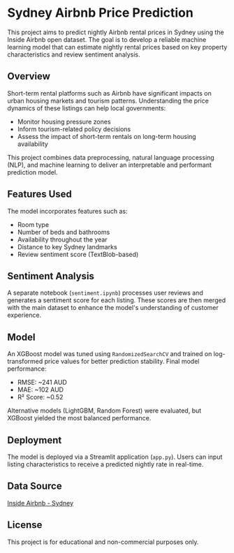 # Sydney Airbnb Price Prediction

This project aims to predict nightly Airbnb rental prices in Sydney using the Inside Airbnb open dataset. The goal is to develop a reliable machine learning model that can estimate nightly rental prices based on key property characteristics and review sentiment analysis.

## Overview
Short-term rental platforms such as Airbnb have significant impacts on urban housing markets and tourism patterns. Understanding the price dynamics of these listings can help local governments:
- Monitor housing pressure zones
- Inform tourism-related policy decisions
- Assess the impact of short-term rentals on long-term housing availability

This project combines data preprocessing, natural language processing (NLP), and machine learning to deliver an interpretable and performant prediction model.

## Features Used
The model incorporates features such as:
- Room type
- Number of beds and bathrooms
- Availability throughout the year
- Distance to key Sydney landmarks
- Review sentiment score (TextBlob-based)

## Sentiment Analysis
A separate notebook (`sentiment.ipynb`) processes user reviews and generates a sentiment score for each listing. These scores are then merged with the main dataset to enhance the model's understanding of customer experience.

## Model
An XGBoost model was tuned using `RandomizedSearchCV` and trained on log-transformed price values for better prediction stability. Final model performance:
- RMSE: ~241 AUD
- MAE: ~102 AUD
- R² Score: ~0.52

Alternative models (LightGBM, Random Forest) were evaluated, but XGBoost yielded the most balanced performance.

## Deployment
The model is deployed via a Streamlit application (`app.py`). Users can input listing characteristics to receive a predicted nightly rate in real-time.

## Data Source
[Inside Airbnb - Sydney](http://insideairbnb.com/get-the-data.html)

## License
This project is for educational and non-commercial purposes only.
